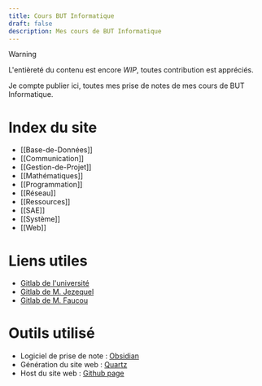 ```yaml
---
title: Cours BUT Informatique
draft: false
description: Mes cours de BUT Informatique
---
```

>[!warning]
> L'entièreté du contenu est encore *WIP*, toutes contribution est appréciés.

Je compte publier ici, toutes mes prise de notes de mes cours de BUT Informatique.
# Index du site
- [[Base-de-Données]]
- [[Communication]]
- [[Gestion-de-Projet]]
- [[Mathématiques]]
- [[Programmation]]
- [[Réseau]]
- [[Ressources]]
- [[SAE]]
- [[Système]]
- [[Web]]

# Liens utiles
- [Gitlab de l'université](https://gitlab.univ-nantes.fr/pub/but) 
- [Gitlab de M. Jezequel](https://gitlab.univ-nantes.fr/jezequel-l)
- [Gitlab de M. Faucou](https://gitlab.univ-nantes.fr/faucou-s/)

# Outils utilisé
- Logiciel de prise de note : [Obsidian](https://obsidian.md/)
- Génération du site web : [Quartz](https://quartz.jzhao.xyz)
- Host du site web : [Github page](https://pages.github.com/)
